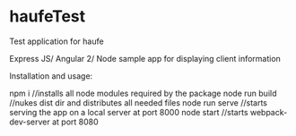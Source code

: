 # haufeTest
Test application for haufe

Express JS/ Angular 2/ Node sample app for displaying client information

Installation and usage:

npm i //installs all node modules required by the package
node run build //nukes dist dir and distributes all needed files
node run serve //starts serving the app on a local server at port 8000
node start //starts webpack-dev-server at port 8080
